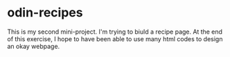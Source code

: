 # odin-recipes
This is my second mini-project. 
I'm trying to biuld a recipe page.
At the end of this exercise, I hope to have been able to use many html codes to design an okay webpage.